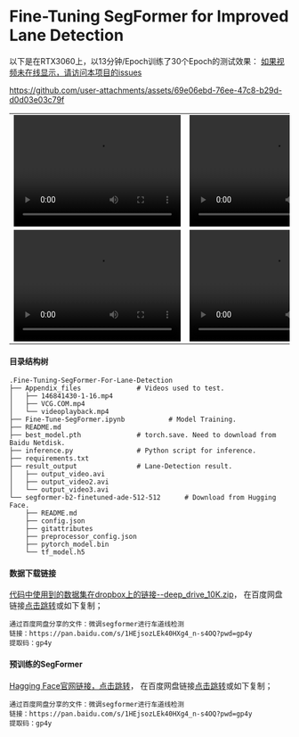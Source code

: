 # Fine-Tuning SegFormer for Improved Lane Detection

以下是在RTX3060上，以13分钟/Epoch训练了30个Epoch的测试效果：
[如果视频未在线显示，请访问本项目的issues](https://github.com/YaoXiao-CS/Work-Project-Collection/issues/1)

https://github.com/user-attachments/assets/69e06ebd-76ee-47c8-b29d-d0d03e03c79f











<table>
 <tr>
    <td><video width="300" height="200" controls><source src="./Appendix_files/146841430-1-16.mp4" type="video/mp4">您的浏览器不支持 video 标签。</video></td>
    <td><video width="300" height="200" controls><source src="./Appendix_files/videoplayback.mp4" type="video/mp4">您的浏览器不支持 video 标签。</video></td>
    <td><video width="300" height="200" controls><source src="./Appendix_files/VCG.COM.mp4" type="video/mp4">您的浏览器不支持 video 标签。</video></td>
  </tr>
  <tr>
    <td><video width="300" height="200" controls><source src="./result_output/output_video.mp4" type="video/mp4">您的浏览器不支持 video 标签。</video></td>
    <td><video width="300" height="200" controls><source src="./result_output/output_video2.mp4" type="video/mp4">您的浏览器不支持 video 标签。</video></td>
    <td><video width="300" height="200" controls><source src="./result_output/output_video3.mp4" type="video/mp4">您的浏览器不支持 video 标签。</video></td>
  </tr>
</table>

#### 目录结构树

```shell
.Fine-Tuning-SegFormer-For-Lane-Detection
├── Appendix_files				# Videos used to test.
│   ├── 146841430-1-16.mp4
│   ├── VCG.COM.mp4
│   └── videoplayback.mp4
├── Fine-Tune-SegFormer.ipynb			# Model Training.
├── README.md
├── best_model.pth				# torch.save. Need to download from Baidu Netdisk.
├── inference.py				# Python script for inference.
├── requirements.txt
├── result_output				# Lane-Detection result.
│   ├── output_video.avi
│   ├── output_video2.avi
│   └── output_video3.avi
└── segformer-b2-finetuned-ade-512-512		# Download from Hugging Face.
    ├── README.md
    ├── config.json
    ├── gitattributes
    ├── preprocessor_config.json
    ├── pytorch_model.bin
    └── tf_model.h5
```

#### 数据下载链接

[代码中使用到的数据集在dropbox上的链接--deep_drive_10K.zip](https://www.dropbox.com/scl/fi/40onxgztkbtqxvsg2d6fk/deep_drive_10K.zip?rlkey=8h098tbe9dry81jidtte1d9j5&dl=1)， 在百度网盘链接[点击跳转](https://pan.baidu.com/s/1HEjsozLEk40HXg4_n-s4OQ?pwd=gp4y)或如下复制；

```shell
通过百度网盘分享的文件：微调segformer进行车道线检测
链接：https://pan.baidu.com/s/1HEjsozLEk40HXg4_n-s4OQ?pwd=gp4y
提取码：gp4y
```

#### 预训练的SegFormer

[Hagging Face官网链接，点击跳转](https://huggingface.co/nvidia/segformer-b2-finetuned-ade-512-512)， 在百度网盘链接[点击跳转](https://pan.baidu.com/s/1HEjsozLEk40HXg4_n-s4OQ?pwd=gp4y)或如下复制；

```shell
通过百度网盘分享的文件：微调segformer进行车道线检测
链接：https://pan.baidu.com/s/1HEjsozLEk40HXg4_n-s4OQ?pwd=gp4y
提取码：gp4y
```
